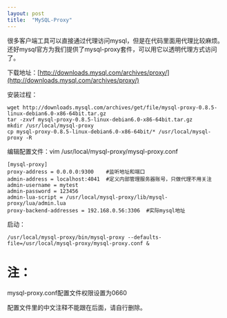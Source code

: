 ```yaml
---
layout: post
title:  "MySQL-Proxy"
---
```


很多客户端工具可以直接通过代理访问mysql，但是在代码里面用代理比较麻烦。还好mysql官方为我们提供了mysql-proxy套件，可以用它以透明代理方式访问了。

下载地址：[http://downloads.mysql.com/archives/proxy/](http://downloads.mysql.com/archives/proxy/)

安装过程：

	wget http://downloads.mysql.com/archives/get/file/mysql-proxy-0.8.5-linux-debian6.0-x86-64bit.tar.gz
	tar -zxvf mysql-proxy-0.8.5-linux-debian6.0-x86-64bit.tar.gz
	mkdir /usr/local/mysql-proxy
	cp mysql-proxy-0.8.5-linux-debian6.0-x86-64bit/* /usr/local/mysql-proxy -R
	
编辑配置文件：vim /usr/local/mysql-proxy/mysql-proxy.conf

	[mysql-proxy]
    proxy-address = 0.0.0.0:9300    #监听地址和端口
	admin-address = localhost:4041  #定义内部管理服务器账号，只做代理不用关注
	admin-username = mytest    
	admin-password = 123456
	admin-lua-script = /usr/local/mysql-proxy/lib/mysql-proxy/lua/admin.lua
	proxy-backend-addresses = 192.168.0.56:3306  #实际mysql地址

启动：

	/usr/local/mysql-proxy/bin/mysql-proxy --defaults-file=/usr/local/mysql-proxy/mysql-proxy.conf &

# 注：

mysql-proxy.conf配置文件权限设置为0660

配置文件里的中文注释不能跟在后面，请自行删除。